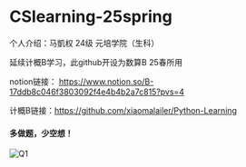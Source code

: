 # CSlearning-25spring

个人介绍：马凱权 24级 元培学院（生科）

延续计概B学习，此github开设为数算B 25春所用

notion链接： https://www.notion.so/B-17ddb8c046f3803092f4e4b4b2a7c815?pvs=4

计概B链接：https://github.com/xiaomalailer/Python-Learning

#### 多做题，少空想！

![Q1](https://mrsmileski.weebly.com/uploads/1/8/8/2/18824002/jobscodequote_orig.jpg)
